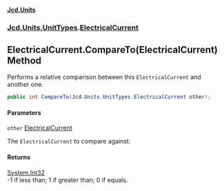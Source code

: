 #### [Jcd.Units](index.md 'index')
### [Jcd.Units.UnitTypes](Jcd.Units.UnitTypes.md 'Jcd.Units.UnitTypes').[ElectricalCurrent](Jcd.Units.UnitTypes.ElectricalCurrent.md 'Jcd.Units.UnitTypes.ElectricalCurrent')

## ElectricalCurrent.CompareTo(ElectricalCurrent) Method

Performs a relative comparison between this `ElectricalCurrent` and another one.

```csharp
public int CompareTo(Jcd.Units.UnitTypes.ElectricalCurrent other);
```
#### Parameters

<a name='Jcd.Units.UnitTypes.ElectricalCurrent.CompareTo(Jcd.Units.UnitTypes.ElectricalCurrent).other'></a>

`other` [ElectricalCurrent](Jcd.Units.UnitTypes.ElectricalCurrent.md 'Jcd.Units.UnitTypes.ElectricalCurrent')

The `ElectricalCurrent` to compare against.

#### Returns
[System.Int32](https://docs.microsoft.com/en-us/dotnet/api/System.Int32 'System.Int32')  
-1 if less than; 1 if greater than; 0 if equals.
